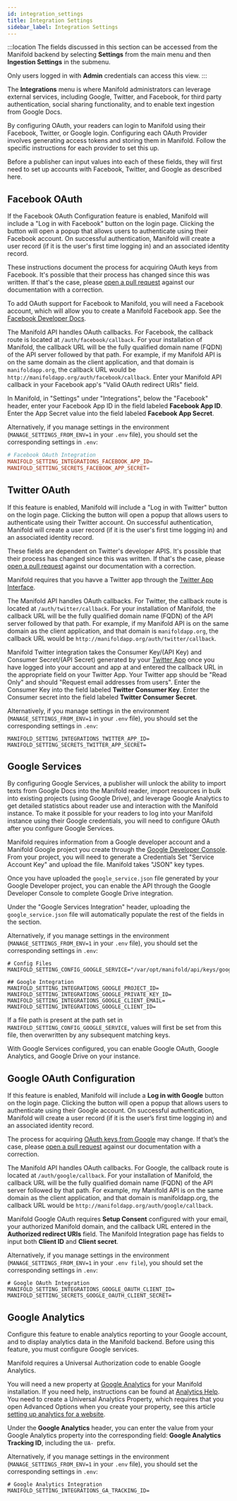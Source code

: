```yaml
---
id: integration_settings
title: Integration Settings
sidebar_label: Integration Settings
---
```


:::location
The fields discussed in this section can be accessed from the Manifold backend by selecting **Settings** from the main menu and then **Ingestion Settings** in the submenu.

Only users logged in with **Admin** credentials can access this view.
:::

The **Integrations** menu is where Manifold administrators can leverage external services, including Google, Twitter, and Facebook, for third party authentication, social sharing functionality, and to enable text ingestion from Google Docs.

By configuring OAuth, your readers can login to Manifold using their Facebook, Twitter, or Google login. Configuring each OAuth Provider involves generating access tokens and storing them in Manifold. Follow the specific instructions for each provider to set this up.

Before a publisher can input values into each of these fields, they will first need to set up accounts with Facebook, Twitter, and Google as described here.

## Facebook OAuth

If the Facebook OAuth Configuration feature is enabled, Manifold will include a "Log in with Facebook" button on the login page. Clicking the button will open a popup that allows users to authenticate using their Facebook account. On successful authentication, Manifold will create a user record (if it is the user's first time logging in) and an associated identity record.

These instructions document the process for acquiring OAuth keys from Facebook. It's possible that their process has changed since this was written. If that's the case, please [open a pull request](https://github.com/ManifoldScholar/manifold-docusaurus/pulls) against our documentation with a correction.

To add OAuth support for Facebook to Manifold, you will need a Facebook account, which will allow you to create a Manifold Facebook app. See the [Facebook Developer Docs](https://developers.facebook.com/docs/apps/register#developer-account).

The Manifold API handles OAuth callbacks. For Facebook, the callback route is located at `/auth/facebook/callback`. For your installation of Manifold, the callback URL will be the fully qualified domain name \(FQDN\) of the API server followed by that path. For example, if my Manifold API is on the same domain as the client application, and that domain is `manifoldapp.org`, the callback URL would be `http://manifoldapp.org/auth/facebook/callback`. Enter your Manifold API callback in your Facebook app's "Valid OAuth redirect URIs" field.

In Manifold, in "Settings" under "Integrations", below the "Facebook" header, enter your Facebook App ID in the field labeled **Facebook App ID**. Enter the App Secret value into the field labeled **Facebook App Secret**.

Alternatively, if you manage settings in the environment (`MANAGE_SETTINGS_FROM_ENV=1` in your `.env` file), you should set the corresponding settings in `.env`:

``` conf
# Facebook OAuth Integration
MANIFOLD_SETTING_INTEGRATIONS_FACEBOOK_APP_ID=
MANIFOLD_SETTING_SECRETS_FACEBOOK_APP_SECRET=
```

## Twitter OAuth

If this feature is enabled, Manifold will include a "Log in with Twitter" button on the login page. Clicking the button will open a popup that allows users to authenticate using their Twitter account. On successful authentication, Manifold will create a user record (if it is the user's first time logging in) and an associated identity record.

These fields are dependent on Twitter's developer APIS. It's possible that their process has changed since this was written. If that's the case, please [open a pull request](https://github.com/ManifoldScholar/manifold-docs/pulls) against our documentation with a correction.

Manifold requires that you havve a Twitter app through the [Twitter App Interface](https://apps.twitter.com).

The Manifold API handles OAuth callbacks. For Twitter, the callback route is located at `/auth/twitter/callback`. For your installation of Manifold, the callback URL will be the fully qualified domain name (FQDN) of the API server followed by that path. For example, if my Manifold API is on the same domain as the client application, and that domain is `manifoldapp.org`, the callback URL would be `http://manifoldapp.org/auth/twitter/callback`.

Manifold Twitter integration takes the Consumer Key/(API Key) and Consumer Secret/(API Secret) generated by your [Twitter App](https://apps.twitter.com) once you have logged into your account and app at and entered the callback URL in the appropriate field on your Twitter App. Your Twitter app should be "Read Only" and should "Request email addresses from users". Enter the Consumer Key into the field labeled **Twitter Consumer Key**. Enter the Consumer secret into the field labeled **Twitter Consumer Secret**.

Alternatively, if you manage settings in the environment (`MANAGE_SETTINGS_FROM_ENV=1` in your `.env` file), you should set the corresponding settings in `.env`:

```
MANIFOLD_SETTING_INTEGRATIONS_TWITTER_APP_ID=
MANIFOLD_SETTING_SECRETS_TWITTER_APP_SECRET=
```

## Google Services

By configuring Google Services, a publisher will unlock the ability to import texts from Google Docs into the Manifold reader, import resources in bulk into existing projects (using Google Drive), and leverage Google Analytics to get detailed statistics about reader use and interaction with the Manifold instance. To make it possible for your readers to log into your Manifold instance using their Google credentials, you will need to configure OAuth after you configure Google Services.

Manifold requires information from a Google developer account and a Manifold Google project you create through the [Google Developer Console](https://console.developers.google.com/). From your project, you will need to generate a Credentials Set "Service Account Key" and upload the file. Manifold takes "JSON" key types.

Once you have uploaded the `google_service.json` file generated by your Google Developer project, you can enable the API through the Google Developer Console to complete Google Drive integration.

Under the "Google Services Integration" header, uploading the `google_service.json` file will automatically populate the rest of the fields in the section.

Alternatively, if you manage settings in the environment \(`MANAGE_SETTINGS_FROM_ENV=1` in your `.env` file\), you should set the corresponding settings in `.env`:

```
# Config Files
MANIFOLD_SETTING_CONFIG_GOOGLE_SERVICE="/var/opt/manifold/api/keys/google_service.json"

## Google Integration
MANIFOLD_SETTING_INTEGRATIONS_GOOGLE_PROJECT_ID=
MANIFOLD_SETTING_INTEGRATIONS_GOOGLE_PRIVATE_KEY_ID=
MANIFOLD_SETTING_INTEGRATIONS_GOOGLE_CLIENT_EMAIL=
MANIFOLD_SETTING_INTEGRATIONS_GOOGLE_CLIENT_ID=
```

If a file path is present at the path set in `MANIFOLD_SETTING_CONFIG_GOOGLE_SERVICE`, values will first be set from this file, then overwritten by any subsequent matching keys.

With Google Services configured, you can enable Google OAuth, Google Analytics, and Google Drive on your instance.


## Google OAuth Configuration

If this feature is enabled, Manifold will include a **Log in with Google** button on the login page. Clicking the button will open a popup that allows users to authenticate using their Google account. On successful authentication, Manifold will create a user record (if it is the user’s first time logging in) and an associated identity record.

The process for acquiring [OAuth keys from Google](https://developers.google.com/identity/protocols/oauth2) may change. If that’s the case, please [open a pull request](https://github.com/ManifoldScholar/manifold-docusaurus/pulls) against our documentation with a correction.

The Manifold API handles OAuth callbacks. For Google, the callback route is located at `/auth/google/callback`. For your installation of Manifold, the callback URL will be the fully qualified domain name (FQDN) of the API server followed by that path. For example, my Manifold API is on the same domain as the client application, and that domain is manifoldapp.org, the callback URL would be `http://manifoldapp.org/auth/google/callback`.

Manifold Google OAuth requires **Setup Consent** configured with your email, your authorized Manifold domain, and the callback URL entered in the **Authorized redirect URIs** field. The Manifold Integration page has fields to input both **Client ID** and **Client secret**.

Alternatively, if you manage settings in the environment (`MANAGE_SETTINGS_FROM_ENV=1` in your `.env file`), you should set the corresponding settings in `.env`:

```
# Google OAuth Integration
MANIFOLD_SETTING_INTEGRATIONS_GOOGLE_OAUTH_CLIENT_ID=
MANIFOLD_SETTING_SECRETS_GOOGLE_OAUTH_CLIENT_SECRET=
```
## Google Analytics

Configure this feature to enable analytics reporting to your Google account, and to display analytics data in the Manifold backend. Before using this feature, you must configure Google services.

Manifold requires a Universal Authorization code to enable Google Analytics.

You will need a new property at [Google Analytics](https://analytics.google.com) for your Manifold installation. If you need help, instructions can be found at [Analytics Help](https://support.google.com/analytics/answer/1008015?hl=en). You need to create a Universal Analytics Property, which requires that you open Advanced Options when you create your property, see this article [setting up analytics for a website](https://support.google.com/analytics/answer/10269537#zippy=%2Cadd-the-global-site-tag-directly-to-your-web-pages%2Cadd-the-global-site-tag-to-a-website-builder-or-cms-hosted-website-for-example-wordpress-shopify-etc).

Under the **Google Analytics** header, you can enter the value from your Google Analytics property into the corresponding field: **Google Analytics Tracking ID**, including the `UA- `prefix.

Alternatively, if you manage settings in the environment (`MANAGE_SETTINGS_FROM_ENV=1` in your `.env` file), you should set the corresponding settings in `.env`:

```
# Google Analytics Integration
MANIFOLD_SETTING_INTEGRATIONS_GA_TRACKING_ID=
```
